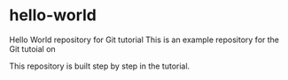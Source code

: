# hello-world
Hello World repository for Git tutorial
This is an example repository for the Git tutoial on 

This repository is built step by step in the tutorial. 
